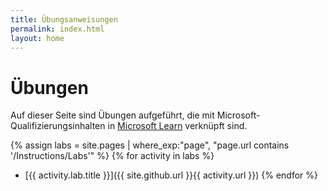 ```yaml
---
title: Übungsanweisungen
permalink: index.html
layout: home
---
```


# Übungen

Auf dieser Seite sind Übungen aufgeführt, die mit Microsoft-Qualifizierungsinhalten in [Microsoft Learn](https://learn.microsoft.com) verknüpft sind.

{% assign labs = site.pages | where_exp:"page", "page.url contains '/Instructions/Labs'" %} {% for activity in labs  %}
- [{{ activity.lab.title }}]({{ site.github.url }}{{ activity.url }}) {% endfor %}

